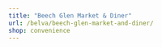 ```yaml
---
title: "Beech Glen Market & Diner"
url: /belva/beech-glen-market-and-diner/
shop: convenience
---
```

